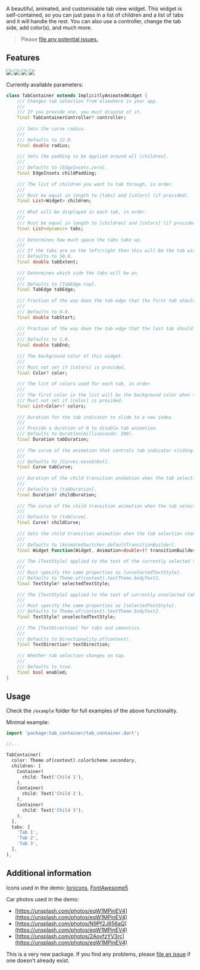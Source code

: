 A beautiful, animated, and customisable tab view widget.
This widget is self-contained, so you can just pass in a list of children and a list of tabs and it will handle the rest.
You can also use a controller, change the tab side, add color(s), and much more.

> Please [file any potential issues.](https://github.com/sourcemain/tab_container/issues)

## Features

![](https://media.giphy.com/media/cEkR19IlJ4My225oGg/giphy.gif)
![](https://media.giphy.com/media/UlPs2jVLFEypV0KtwV/giphy.gif)
![](https://media.giphy.com/media/pCMsQiashXbfc6VZDg/giphy.gif)
![](https://media.giphy.com/media/ea0JPX6894p1QHRCh4/giphy.gif)

Currently available parameters:
```dart
class TabContainer extends ImplicitlyAnimatedWidget {
    /// Changes tab selection from elsewhere in your app.
    ///
    /// If you provide one, you must dispose of it.
    final TabContainerController? controller;
    
    /// Sets the curve radius.
    ///
    /// Defaults to 12.0.
    final double radius;
    
    /// Sets the padding to be applied around all [children].
    ///
    /// Defaults to [EdgeInsets.zero].
    final EdgeInsets childPadding;
    
    /// The list of children you want to tab through, in order.
    ///
    /// Must be equal in length to [tabs] and [colors] (if provided).
    final List<Widget> children;
    
    /// What will be displayed in each tab, in order.
    ///
    /// Must be equal in length to [children] and [colors] (if provided).
    final List<dynamic> tabs;
    
    /// Determines how much space the tabs take up.
    ///
    /// If the tabs are on the left/right then this will be the tab width, otherwise it will be the tab height.
    /// Defaults to 50.0.
    final double tabExtent;
    
    /// Determines which side the tabs will be on.
    ///
    /// Defaults to [TabEdge.top].
    final TabEdge tabEdge;
    
    /// Fraction of the way down the tab edge that the first tab should begin.
    ///
    /// Defaults to 0.0.
    final double tabStart;
    
    /// Fraction of the way down the tab edge that the last tab should end.
    ///
    /// Defaults to 1.0.
    final double tabEnd;
    
    /// The background color of this widget.
    ///
    /// Must not set if [colors] is provided.
    final Color? color;
    
    /// The list of colors used for each tab, in order.
    ///
    /// The first color in the list will be the background color when tab 1 is selected and so on.
    /// Must not set if [color] is provided.
    final List<Color>? colors;
    
    /// Duration for the tab indicator to slide to a new index.
    ///
    /// Provide a duration of 0 to disable tab animation.
    /// Defaults to Duration(milliseconds: 300).
    final Duration tabDuration;
    
    /// The curve of the animation that controls tab indicator sliding.
    ///
    /// Defaults to [Curves.easeInOut].
    final Curve tabCurve;
    
    /// Duration of the child transition animation when the tab selection changes.
    ///
    /// Defaults to [tabDuration].
    final Duration? childDuration;
    
    /// The curve of the child transition animation when the tab selection changes.
    ///
    /// Defaults to [tabCurve].
    final Curve? childCurve;
    
    /// Sets the child transition animation when the tab selection changes.
    ///
    /// Defaults to [AnimatedSwitcher.defaultTransitionBuilder].
    final Widget Function(Widget, Animation<double>)? transitionBuilder;
    
    /// The [TextStyle] applied to the text of the currently selected tab.
    ///
    /// Must specify the same properties as [unselectedTextStyle].
    /// Defaults to Theme.of(context).textTheme.bodyText2.
    final TextStyle? selectedTextStyle;
    
    /// The [TextStyle] applied to the text of currently unselected tabs.
    ///
    /// Must specify the same properties as [selectedTextStyle].
    /// Defaults to Theme.of(context).textTheme.bodyText2.
    final TextStyle? unselectedTextStyle;
    
    /// The [TextDirection] for tabs and semantics.
    ///
    /// Defaults to Directionality.of(context).
    final TextDirection? textDirection;
    
    /// Whether tab selection changes on tap.
    ///
    /// Defaults to true.
    final bool enabled;
}
```

## Usage

Check the `/example` folder for full examples of the above functionality.

Minimal example:

```dart
import 'package:tab_container/tab_container.dart';

//...

TabContainer(
  color: Theme.of(context).colorScheme.secondary,
  children: [
    Container(
      child: Text('Child 1'),
    ),
    Container(
      child: Text('Child 2'),
    ),
    Container(
      child: Text('Child 3'),
    ),
  ],
  tabs: [
    'Tab 1',
    'Tab 2',
    'Tab 3',
  ],
),
```

## Additional information

Icons used in the demo: [Ionicons](https://ionic.io/ionicons), [FontAwesome5](https://fontawesome.com/v5.15/icons?d=gallery&p=2&m=free)

Car photos used in the demo:
 - [https://unsplash.com/photos/eqW1MPinEV4](https://unsplash.com/photos/eqW1MPinEV4)
 - [https://unsplash.com/photos/N9Pf2J656aQ](https://unsplash.com/photos/eqW1MPinEV4)
 - [https://unsplash.com/photos/2AovfzYV3rc](https://unsplash.com/photos/eqW1MPinEV4)
 
This is a very new package. If you find any problems, please [file an issue](https://github.com/sourcemain/tab_container/issues) if one doesn't already exist.
